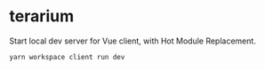 # terarium

Start local dev server for Vue client, with Hot Module Replacement.
```
yarn workspace client run dev
```

